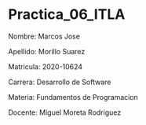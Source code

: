 # Practica_06_ITLA
Nombre: Marcos Jose

Apellido: Morillo Suarez

Matricula: 2020-10624

Carrera: Desarrollo de Software

Materia: Fundamentos de Programacion

Docente: Miguel Moreta Rodriguez
